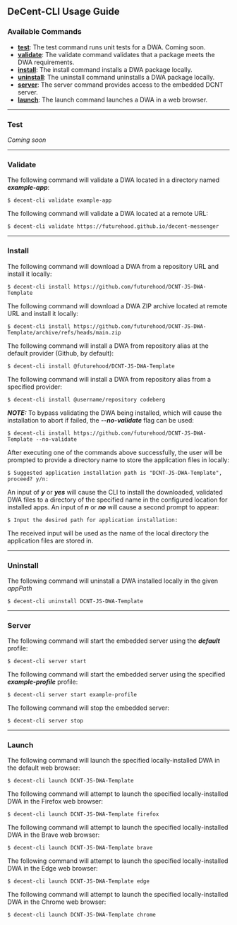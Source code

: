 ## DeCent-CLI Usage Guide

### Available Commands
- **<a href="#test">test</a>**: The test command runs unit tests for a DWA. Coming soon.
- **<a href="#validate">validate</a>**: The validate command validates that a package meets the DWA requirements.
- **<a href="#install">install</a>**: The install command installs a DWA package locally.
- **<a href="#uninstall">uninstall</a>**: The uninstall command uninstalls a DWA package locally.
- **<a href="#server">server</a>**: The server command provides access to the embedded DCNT server.
- **<a href="#launch">launch</a>**: The launch command launches a DWA in a web browser.

<hr/>

### Test

*Coming soon*

<hr/>

### Validate

The following command will validate a DWA located in a directory named ***example-app***:

    $ decent-cli validate example-app

The following command will validate a DWA located at a remote URL:

    $ decent-cli validate https://futurehood.github.io/decent-messenger

<hr/>

### Install

The following command will download a DWA from a repository URL and install it locally:

    $ decent-cli install https://github.com/futurehood/DCNT-JS-DWA-Template

The following command will download a DWA ZIP archive located at remote URL and install it locally:

    $ decent-cli install https://github.com/futurehood/DCNT-JS-DWA-Template/archive/refs/heads/main.zip

The following command will install a DWA from repository alias at the default provider (Github, by default):

    $ decent-cli install @futurehood/DCNT-JS-DWA-Template

The following command will install a DWA from repository alias from a specified provider:

    $ decent-cli install @username/repository codeberg

***NOTE:*** To bypass validating the DWA being installed, which will cause the installation to abort if failed, the ***--no-validate*** flag can be used:

    $ decent-cli install https://github.com/futurehood/DCNT-JS-DWA-Template --no-validate

After executing one of the commands above successfully, the user will be prompted to provide a directory name to store the application files in locally:

    $ Suggested application installation path is "DCNT-JS-DWA-Template", proceed? y/n:

An input of ***y*** or ***yes*** will cause the CLI to install the downloaded, validated DWA files to a directory of the specified name in the configured location for installed apps. An input of ***n*** or ***no*** will cause a second prompt to appear:

    $ Input the desired path for application installation:

The received input will be used as the name of the local directory the application files are stored in.

<hr/>

### Uninstall

The following command will uninstall a DWA installed locally in the given *appPath*

    $ decent-cli uninstall DCNT-JS-DWA-Template

<hr/>

### Server

The following command will start the embedded server using the ***default*** profile:

    $ decent-cli server start

The following command will start the embedded server using the specified ***example-profile*** profile:

    $ decent-cli server start example-profile

The following command will stop the embedded server:

    $ decent-cli server stop

<hr/>

### Launch

The following command will launch the specified locally-installed DWA in the default web browser:

    $ decent-cli launch DCNT-JS-DWA-Template

The following command will attempt to launch the specified locally-installed DWA in the Firefox web browser:

    $ decent-cli launch DCNT-JS-DWA-Template firefox

The following command will attempt to launch the specified locally-installed DWA in the Brave web browser:

    $ decent-cli launch DCNT-JS-DWA-Template brave

The following command will attempt to launch the specified locally-installed DWA in the Edge web browser:

    $ decent-cli launch DCNT-JS-DWA-Template edge

The following command will attempt to launch the specified locally-installed DWA in the Chrome web browser:

    $ decent-cli launch DCNT-JS-DWA-Template chrome
